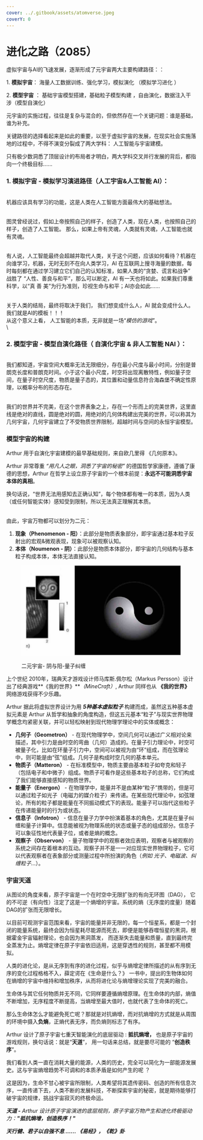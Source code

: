 ```yaml
---
cover: ../.gitbook/assets/atomverse.jpeg
coverY: 0
---
```


# 进化之路（2085）

虚拟宇宙与AI的飞速发展，逐渐形成了元宇宙两大主要构建路径：：

&#x20;1\.  **模拟宇宙**：  海量人工数据训练、强化学习，模拟演化 （模拟学习进化 ）

&#x20;2\. **模型宇宙** ： 基础宇宙模型搭建，基础粒子模型构建 ，自由演化，数据注入干涉（模型自演化）



元宇宙的实施过程，往往是复杂与混合的，但依然存在一个关键问题：谁是基础，谁为补充。

关键路径的选择看起来是如此的重要，以至于虚拟宇宙的发展，在现实社会实施落地的过程中，不得不演变分裂成了两大学科： 人工智能与宇宙建模。

只有极少数洞悉了顶层设计的布局者才明白，两大学科交叉并行发展的背后，都指向一个终极目标…...

&#x20;  &#x20;

### 1. 模拟宇宙 - 模拟学习演进路径（人工宇宙&人工智能 AI）：

\
机器应该具有学习的功能，这是人类在人工智能方面最伟大的基础想法。&#x20;

\
图灵曾经说过，假如上帝按照自己的样子，创造了人类，现在人类，也按照自己的样子，创造了人工智能。 那么，如果上帝有灵魂，人类就有灵魂，人工智能也就有灵魂。

\
有人说，人工智能最终会超越并取代人类，关于这个问题，应该如何看待？机器在向谁学习，机器，无时无刻不在向人类学习，AI 在互联网上搜寻海量的数据，每时每刻都在通过学习建立它们自己的认知标准，如果人类的“贪婪、谎言和战争” 战胜了 “人性、善良与和平”，那么可以断定，AI 有一天也将如此。如果我们尊重科学，以“真 善 美”为行为准则，珍视生命与和平；AI亦会如此……

\
关于人类的结局，最终将取决于我们， 我们想变成什么人，AI 就会变成什么人。我们就是AI的模板！！！\
从这个意义上看， 人工智能的本质，无非就是一场“_模仿的游戏_”。\
\


### 2. 模型宇宙 - 模型自演化路径（ 自演化宇宙 & 非人工智能 NAI ）：

\
我们都知道，宇宙空间大概率无法无限细分，存在最小尺度与最小时间，分别是普朗克长度和普朗克时间。小于这个最小尺度，时空将出现离散特性，例如量子空间，在量子时空尺度，物质是量子态的，其位置和动量信息符合海森堡不确定性原理，以概率分布的形态存在。

\
我们的世界并不完美，在这个世界表象之上，存在一个形而上的完美世界，这里直线是绝对的直线，圆是绝对的圆，用绝对的几何体构建出完美的世界，可以称其为几何宇宙，几何宇宙建立了不受物质世界限制，超越时间与空间的永恒宇宙模型。



### 模型宇宙的构建

Arthur 用于自演化宇宙建模的最早基础规则，来自欧几里得 《几何原本》。

Arthur 非常尊重 _“用凡人之眼，洞悉了宇宙的秘密”_  的德国哲学家康德，遵循了康德的思想，Arthur 在哲学上设立原子宇宙的一个根本前提：**永远不可能洞悉宇宙本体的真相**。

换句话说，“世界无法用感知去正确认知”，每个物体都有唯一的本质，因为人类（或任何智能实体）感知受到限制，所以无法真正理解其本质。

\
由此，宇宙万物都可以划分为二元：

1. **现象（Phenomenon - 阳）**：此部分是物质表象部分，即宇宙通过基本粒子反射出的宏观&微观表现，现象可以被观察认知。
2. **本体（Noumenon     -  阴）**：此部分是物质本体部分，即宇宙的几何结构与基本粒子构成本体，本体无法直接认知。

<div align="left">

<figure><img src="../.gitbook/assets/taiji2.jpg" alt=""><figcaption><p>二元宇宙- 阴与阳-量子纠缠</p></figcaption></figure>

</div>

上个世纪 2010年，瑞典天才游戏设计师马库斯.佩尔松（Markus Persson）设计出了经典游戏**《我的世界》**_（MineCraft）_,  Arthur 同样也从 **《我的世界》** 网络游戏获得不少乐趣。

Arthur 据此将虚拟世界设计为用 _**5种基本虚拟粒子**_ 构建而成，虽然这五种基本虚拟元素是 Arthur 从哲学和抽象的角度构造，但这五元基本“粒子”与现实世界物理学概念均紧密关联，并可以轻松映射到现代物理学理论中的实体或概念：

* **几何子（Geometron）** - 在现代物理学中，空间几何可以通过广义相对论来描述，其中引力是由时空的弯曲（几何）造成的。在量子引力理论中，时空可被量子化，比如在环量子引力中，空间可以被视为由“环”组成，而在弦理论中，则可能是由“弦”组成。几何子是构成时空几何的基本单元。
* **物质子（Matteron）** - 在标准模型中，物质主要由基本粒子如夸克和轻子（包括电子和中微子）组成。物质子可看作是这些基本粒子的总称，它们构成了我们能够直接感知的物质世界。
* **能量子（Energon）** - 在物理学中，能量并不是由某种“粒子”携带的，但是可以通过粒子如光子（电磁力的媒介粒子）来传递。在某些现代理论中，如弦理论，所有的粒子都是能量在不同振动模式下的表现。能量子可以指代这些粒子在传递能量时的行为或状态。
* **信息子（Infotron）** - 信息在量子力学中扮演着基本的角色，尤其是在量子纠缠和量子计算中。信息能被视为物理系统的状态或量子态的组成部分。信息子可以象征性地代表量子位，或者是熵的概念。
* **观察子（Observon）** - 量子物理学中的观察者效应表明，观察者与被观察的系统之间存在着根本的互动。观察子并不是一一对应现实世界物理粒子，它可以代表观察者在表象部分或测量过程中所扮演的角色（_例如 光子、电磁波、纠缠粒子.._.）。



### 宇宙天道

从图论的角度来看，原子宇宙是一个在时空中无限扩张的有向无环图（DAG）， 它的不可逆（有向性）注定了这是一个熵增的宇宙。系统的熵（无序度的度量）随着DAG的扩张而无限增长。



以目前可观测宇宙范围来看，宇宙的能量并非无限的，每一个恒星系，都是一个封闭的能量系统，最终会因为恒星耗尽能源而死去，即便是能够吞噬恒星的黑洞，根据霍金宇宙辐射理论，也会因为黑洞蒸发， 而逐渐失去能量和质量，直到最终完全蒸发为止。熵增定律在原子宇宙依旧适用，这是穿透性的规则，甚至都不用模拟。



人类的进化论，是从无序到有序的进化过程，似乎与熵增定律所描述的从有序到无序的变化过程格格不入，薛定谔在《生命是什么？》 一书中，提出的生物体如何在熵增的宇宙中维持和增加秩序，从而将进化论与熵增理论实现了完美的融合。



生命体与其它任何物质并无不同，它同样要遵循熵增原理。在生命体的内部，熵值不断增加，无序程度不断提高，当熵增至最大值时，也就代表了生命体的死亡。

那么生命体怎么才能避免死亡呢？那就是对抗熵增，而对抗熵增的方式就是从周围的环境中摄入**负熵**，正熵代表无序，而负熵则标志了有序。

Arthur 设计了原子宇宙七重天智能演化的底层驱动 : **抵抗熵增，** 也是原子宇宙的游戏规则，换句话说：就是“**天道**”， 用一句话来总结，就是要尽可能的 “**创造秩序**”。



我们看到人类一直在消耗大量的能源，人类的历史，完全可以简化为一部能源发展史。这与宇宙熵增趋势不可调和的本质矛盾是如何产生的呢 ？&#x20;

这是因为，生命不甘心被宇宙所限制，人类希望将其遗传密码、创造的所有信息次序，一直传递下去，人类不断的发展科技，不断探索宇宙的秘密，就是期待能够打破宇宙的规律，挑战宇宙寂灭的终极命运。



_**天道  -**  Arthur 设计原子宇宙演进的底层规则，原子宇宙万物产生和进化终极驱动力：**"抵抗熵增，创造秩序！"**_



_**天行健、君子以自强不息 ......  《易经》，《乾》卦**_







